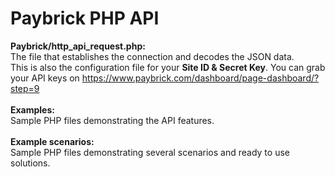 # Paybrick PHP API

<b>Paybrick/http_api_request.php:</b><br>
The file that establishes the connection and decodes the JSON data.<br />
This is also the configuration file for your <b>Site ID & Secret Key</b>.
You can grab your API keys on https://www.paybrick.com/dashboard/page-dashboard/?step=9
<br><br>
<b>Examples:</b><br>
Sample PHP files demonstrating the API features.
<br><br>
<b>Example scenarios:</b><br>
Sample PHP files demonstrating several scenarios and ready to use solutions.


